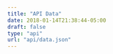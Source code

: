 ```yaml
---
title: "API Data"
date: 2018-01-14T21:38:44-05:00
draft: false
type: "api"
url: "api/data.json"
---
```


